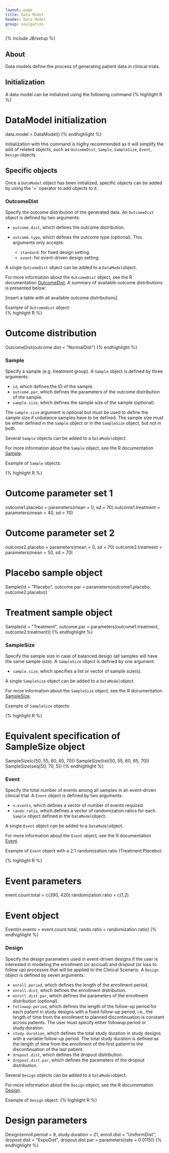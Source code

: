 ```yaml
---
layout: page
title: Data Model
header: Data Model
group: navigation
---
```

{% include JB/setup %}

## About

Data models define the process of generating patient data in clinical trials.

## Initialization

A data model can be initialized using the following command
{% highlight R %}
# DataModel initialization
data.model = DataModel()
{% endhighlight %}

Initialization with this command is higlhy recommended as it will simplify the add of related objects, such as 
`OutcomeDist`, `Sample`, `SampleSize`, `Event`, `Design` objects. 

## Specific objects

Once a `DataModel` object has been initialized, specific objects can be added by using the '+' operator to add objects to it.

### OutcomeDist

Specify the outcome distribution of the generated data. An `OutcomeDist` object is defined by two arguments:

- `outcome.dist`, which defines the outcome distribution.
- `outcome.type`, which defines the outcome type (optional). This arguments only accepts:

	- `standard`: for fixed design setting.
	- `event`: for event-driven design setting.

A single `OutcomeDist` object can be added to a `DataModel`object.

For more information about the `OutcomeDist` object, see the R documentation [OutcomeDist](). A summary of available outcome distributions is presented below:

[insert a table with all available outcome distributions]

Example of `OutcomeDist` object:	
{% highlight R %}
# Outcome distribution
OutcomeDist(outcome.dist = "NormalDist")
{% endhighlight %}

### Sample

Specify a sample (e.g. treatment group). A `Sample` object is defined by three arguments:

- `id`, which defines the ID of the sample.
- `outcome.par`, which defines the parameters of the outcome distribution of the sample.
- `sample.size`, which defines the sample size of the sample (optional).

The `sample.size` argument is optional but must be used to define the sample size if unbalance samples have to be defined. The sample size must be either defined in the `Sample` object or in the `SampleSize` object, but not in both. 

Several `Sample` objects can be added to a `DataModel`object.

For more information about the `Sample` object, see the R documentation [Sample]().

Example of `Sample` objects:

{% highlight R %}
# Outcome parameter set 1
outcome1.placebo = parameters(mean = 0, sd = 70)
outcome1.treatment = parameters(mean = 40, sd = 70)

# Outcome parameter set 2
outcome2.placebo = parameters(mean = 0, sd = 70)
outcome2.treatment = parameters(mean = 50, sd = 70)

# Placebo sample object
Sample(id = "Placebo",
       outcome.par = parameters(outcome1.placebo, outcome2.placebo))

# Treatment sample object
Sample(id = "Treatment",
       outcome.par = parameters(outcome1.treatment, outcome2.treatment))
{% endhighlight %}


### SampleSize

Specify the sample size in case of balanced design (all samples will have the same sample size). A `SampleSize` object is defined by one argument:

- `sample.size`, which specifies a list or vector of sample size(s).

A single `SampleSize` object can be added to a `DataModel`object.

For more information about the `SampleSize` object, see the R documentation [SampleSize]().

Example of `SampleSize` objects:

{% highlight R %}
# Equivalent specification of SampleSize object
SampleSize(c(50, 55, 60, 65, 70))
SampleSize(list(50, 55, 60, 65, 70))
SampleSize(seq(50, 70, 5))
{% endhighlight %}

### Event

Specify the total number of events among all samples in an event-driven clinical trial. A `Event` object is defined by two arguments:

- `n.events`, which defines a vector of number of events required.
- `rando.ratio`, which defines a vector of randomization ratios for each `Sample` object defined in the `DataModel`object.

A single `Event` object can be added to a `DataModel`object.

For more information about the `Event` object, see the R documentation [Event]().

Example of `Event` object with a  2:1 randomization ratio (Treatment:Placebo):

{% highlight R %}
# Event parameters
event.count.total = c(390, 420)
randomization.ratio = c(1,2)

# Event object
Event(n.events = event.count.total, 
      rando.ratio = randomization.ratio)
{% endhighlight %}

### Design

Specify the design parameters used in event-driven designs if the user is interested in modeling the enrollment (or accrual) and dropout (or loss to follow up) processes that will be applied to the Clinical Scenario. A `Design` object is defined by seven arguments:

- `enroll.period`, which defines the length of the enrollment period.
- `enroll.dist`, which defines the enrollment distribution.
- `enroll.dist.par`, which defines the parameters of the enrollment distribution (optional).
- `followup.period`, which defines the length of the follow-up period for each patient in study designs with a fixed follow-up period, i.e., the length of time from the enrollment to planned discontinuation is constant across patients. The user must specify either followup.period or study.duration.
- `study.duration`, which defines the total study duration in study designs with a variable follow-up period. The total study duration is defined as the length of time from the enrollment of the first patient to the discontinuation of the last patient.
- `dropout.dist`, which defines the dropout distribution.
- `dropout.dist.par`, which defines the parameters of the dropout distribution.

Several `Design` objects can be added to a `DataModel`object.

For more information about the `Design` object, see the R documentation [Design]().

Example of `Design` object: 
{% highlight R %}
# Design parameters
Design(enroll.period = 9,
       study.duration = 21,
       enroll.dist = "UniformDist",
       dropout.dist = "ExpoDist",
       dropout.dist.par = parameters(rate = 0.0115)) 
{% endhighlight %}